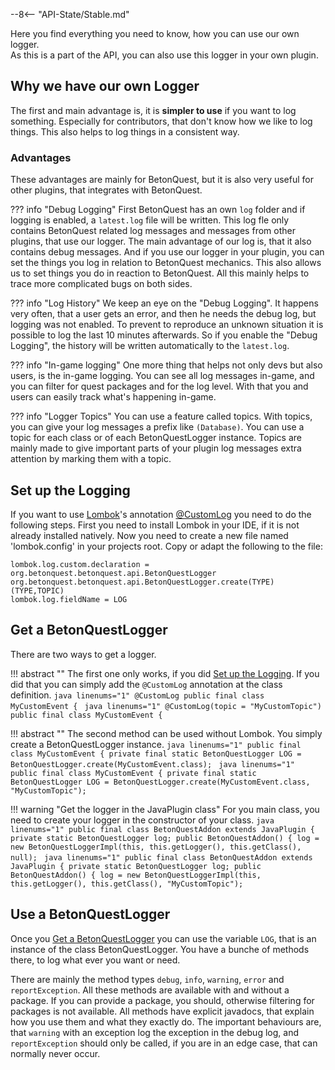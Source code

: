 --8<-- "API-State/Stable.md"

Here you find everything you need to know, how you can use our own logger.  
As this is a part of the API, you can also use this logger in your own plugin.

## Why we have our own Logger
The first and main advantage is, it is __simpler to use__ if you want to log something.
Especially for contributors, that don't know how we like to log things.
This also helps to log things in a consistent way.

### Advantages
These advantages are mainly for BetonQuest, but it is also very useful for other plugins, that integrates with BetonQuest. 

??? info "Debug Logging"
    First BetonQuest has an own `log` folder and if logging is enabled, a `latest.log` file will be written.
    This log fle only contains BetonQuest related log messages and messages from other plugins, that use our logger.
    The main advantage of our log is, that it also contains debug messages.
    And if you use our logger in your plugin, you can set the things you log in relation to BetonQuest mechanics.
    This also allows us to set things you do in reaction to BetonQuest.
    All this mainly helps to trace more complicated bugs on both sides.

??? info "Log History"
    We keep an eye on the "Debug Logging".
    It happens very often, that a user gets an error, and then he needs the debug log, but logging was not enabled.
    To prevent to reproduce an unknown situation it is possible to log the last 10 minutes afterwards.
    So if you enable the "Debug Logging", the history will be written automatically to the `latest.log`.

??? info "In-game logging"
    One more thing that helps not only devs but also users, is the in-game logging.
    You can see all log messages in-game, and you can filter for quest packages and for the log level.
    With that you and users can easily track what's happening in-game. 

??? info "Logger Topics"
    You can use a feature called topics. With topics, you can give your log messages a prefix like `(Database)`.
    You can use a topic for each class or of each BetonQuestLogger instance.
    Topics are mainly made to give important parts of your plugin log messages extra attention by marking them with a topic.

## Set up the Logging
If you want to use <a href="https://projectlombok.org/" target="_blank">Lombok</a>'s annotation
<a href="https://projectlombok.org/features/log" target="_blank">@CustomLog</a> you need to do the following steps.
First you need to install Lombok in your IDE, if it is not already installed natively.
Now you need to create a new file named 'lombok.config' in your projects root. Copy or adapt the following to the file:
````linenums="1"
lombok.log.custom.declaration = org.betonquest.betonquest.api.BetonQuestLogger org.betonquest.betonquest.api.BetonQuestLogger.create(TYPE)(TYPE,TOPIC)
lombok.log.fieldName = LOG
````

## Get a BetonQuestLogger
There are two ways to get a logger.

!!! abstract ""
    The first one only works, if you did [Set up the Logging](#set-up-the-logging).
    If you did that you can simply add the `@CustomLog` annotation at the class definition.
    ````java linenums="1"
    @CustomLog
    public final class MyCustomEvent {
    ````
    ````java linenums="1"
    @CustomLog(topic = "MyCustomTopic")
    public final class MyCustomEvent {
    ````

!!! abstract ""
    The second method can be used without Lombok.
    You simply create a BetonQuestLogger instance.
    ````java linenums="1"
    public final class MyCustomEvent {
        private final static BetonQuestLogger LOG = BetonQuestLogger.create(MyCustomEvent.class);
    ````
    ````java linenums="1"
    public final class MyCustomEvent {
        private final static BetonQuestLogger LOG = BetonQuestLogger.create(MyCustomEvent.class, "MyCustomTopic");
    ````

!!! warning "Get the logger in the JavaPlugin class"
    For you main class, you need to create your logger in the constructor of your class.
    ````java linenums="1"
    public final class BetonQuestAddon extends JavaPlugin {
        private static BetonQuestLogger log;
        public BetonQuestAddon() {
            log = new BetonQuestLoggerImpl(this, this.getLogger(), this.getClass(), null);
    ````
    ````java linenums="1"
    public final class BetonQuestAddon extends JavaPlugin {
        private static BetonQuestLogger log;
        public BetonQuestAddon() {
            log = new BetonQuestLoggerImpl(this, this.getLogger(), this.getClass(), "MyCustomTopic");
    ````

## Use a BetonQuestLogger
Once you [Get a BetonQuestLogger](#get-a-betonquestlogger) you can use the variable `LOG`,
that is an instance of the class BetonQuestLogger.
You have a bunche of methods there, to log what ever you want or need.

There are mainly the method types `debug`, `info`, `warning`, `error` and `reportException`.
All these methods are available with and without a package.
If you can provide a package, you should, otherwise filtering for packages is not available.
All methods have explicit javadocs, that explain how you use them and what they exactly do.
The important behaviours are, that `warning` with an exception log the exception in the debug log,
and `reportException` should only be called, if you are in an edge case, that can normally never occur.
